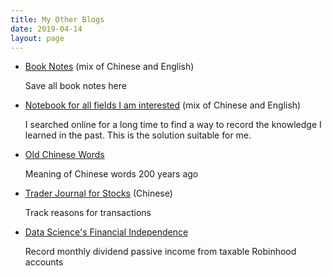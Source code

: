 ```yaml
---
title: My Other Blogs
date: 2019-04-14
layout: page
---
```


* [Book Notes](https://booknotes.yingjiehu.com/) (mix of Chinese and English)

	Save all book notes here

* [Notebook for all fields I am interested](http://notebook.yingjiehu.com/) (mix of Chinese and English)

	I searched online for a long time to find a way to record the knowledge I learned in the past. This is the solution suitable for me.

* [Old Chinese Words](http://chinese-words.yingjiehu.com/)

	Meaning of Chinese words 200 years ago

* [Trader Journal for Stocks](https://trade-journal.yingjiehu.com/) (Chinese)

	Track reasons for transactions
* [Data Science's Financial Independence](http://dsfi.yingjiehu.com/)

	Record monthly dividend passive income from taxable Robinhood accounts
